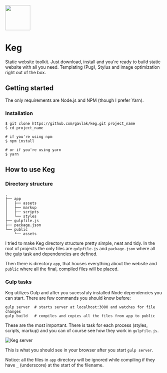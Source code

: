 <img width="80px" src="https://raw.githubusercontent.com/gavlak/keg/master/app/assets/images/logo.png">

# Keg

Static website toolkit. Just download, install and you're ready to build static website with all you need. Templating (Pug), Stylus and image optimization right out of the box.

## Getting started

The only requirements are Node.js and NPM (though I prefer Yarn).

### Installation

```
$ git clone https://github.com/gavlak/keg.git project_name
$ cd project_name
    
# if you're using npm
$ npm install

# or if you're using yarn
$ yarn
```

## How to use Keg

### Directory structure

```
.
├── app
│   ├── assets
│   ├── markup
│   ├── scripts
│   └── styles
├── gulpfile.js
├── package.json
└── public
    └── assets
```

I tried to make Keg directory structure pretty simple, neat and tidy. In the root of projects the only files are `gulpfile.js` and `package.json` where all the gulp task and dependencies are defined.

Then there is directory `app`, that houses everything about the website and `public` where all the final, compiled files will be placed.

### Gulp tasks

Keg utilizes Gulp and after you sucessfuly installed Node dependencies you can start. There are few commands you should know before:

```
gulp server  # starts server at localhost:3000 and watches for file changes
gulp build   # compiles and copies all the files from app to public
```

These are the most important. There is task for each process (styles, scripts, markup) and you can of course see how they work in `gulpfile.js`.

![Keg server](https://raw.githubusercontent.com/gavlak/keg/master/keg.png)

This is what you should see in your browser after you start `gulp server`.

Notice: all the files in `app` directory will be ignored while compiling if they have `_` (underscore) at the start of the filename.


